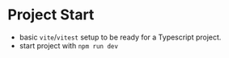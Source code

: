 # Project Start

- basic `vite`/`vitest` setup to be ready for a Typescript project.
- start project with `npm run dev`
